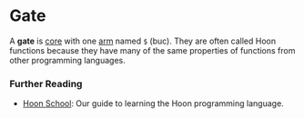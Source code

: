 # Gate

A **gate** is [core](/glossary/core) with one [arm](/glossary/arm) named `$` (buc). They are often called Hoon functions because they have many of the same properties of functions from other programming languages.

### Further Reading

- [Hoon School](/courses/hoon-school/): Our guide to learning the Hoon programming language.
